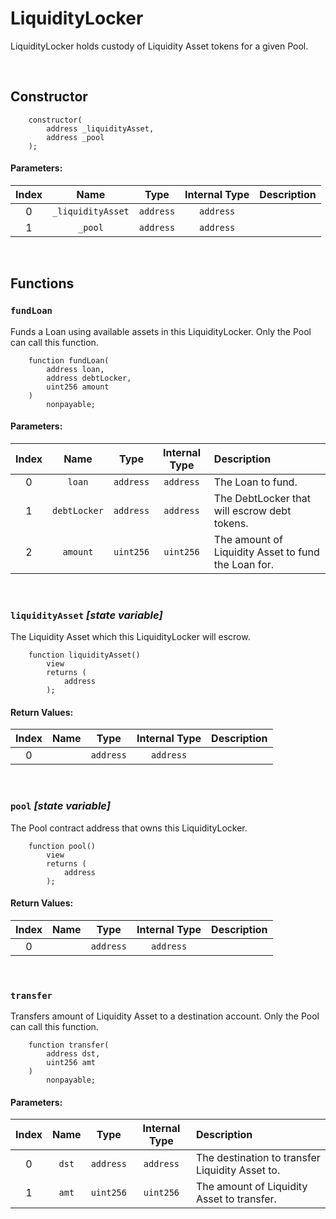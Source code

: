 # LiquidityLocker

LiquidityLocker holds custody of Liquidity Asset tokens for a given Pool.

<br />

## Constructor




```solidity
    constructor(
        address _liquidityAsset,
        address _pool
    );
```

#### Parameters:
| Index | Name | Type | Internal Type | Description |
| :---: | :--: | :--: | :-----------: | :---------- |
| 0 | `_liquidityAsset` | `address` | `address` |  |
| 1 | `_pool` | `address` | `address` |  |


<br />


## Functions

### `fundLoan` 

Funds a Loan using available assets in this LiquidityLocker. Only the Pool can call this function. 

```solidity
    function fundLoan(
        address loan,
        address debtLocker,
        uint256 amount
    )
        nonpayable;
```

#### Parameters:
| Index | Name | Type | Internal Type | Description |
| :---: | :--: | :--: | :-----------: | :---------- |
| 0 | `loan` | `address` | `address` | The Loan to fund. |
| 1 | `debtLocker` | `address` | `address` | The DebtLocker that will escrow debt tokens. |
| 2 | `amount` | `uint256` | `uint256` | The amount of Liquidity Asset to fund the Loan for. |


<br />

### `liquidityAsset` _[state variable]_

The Liquidity Asset which this LiquidityLocker will escrow.

```solidity
    function liquidityAsset()
        view
        returns (
            address
        );
```



#### Return Values:
| Index | Name | Type | Internal Type | Description |
| :---: | :--: | :--: | :-----------: | :---------- |
| 0 |  | `address` | `address` |  |


<br />

### `pool` _[state variable]_

The Pool contract address that owns this LiquidityLocker.

```solidity
    function pool()
        view
        returns (
            address
        );
```



#### Return Values:
| Index | Name | Type | Internal Type | Description |
| :---: | :--: | :--: | :-----------: | :---------- |
| 0 |  | `address` | `address` |  |


<br />

### `transfer` 

Transfers amount of Liquidity Asset to a destination account. Only the Pool can call this function. 

```solidity
    function transfer(
        address dst,
        uint256 amt
    )
        nonpayable;
```

#### Parameters:
| Index | Name | Type | Internal Type | Description |
| :---: | :--: | :--: | :-----------: | :---------- |
| 0 | `dst` | `address` | `address` | The destination to transfer Liquidity Asset to. |
| 1 | `amt` | `uint256` | `uint256` | The amount of Liquidity Asset to transfer. |


<br />



